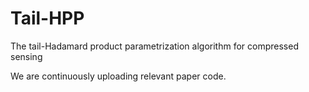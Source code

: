 # Tail-HPP
The tail-Hadamard product parametrization algorithm for compressed sensing

We are continuously uploading relevant paper code.
